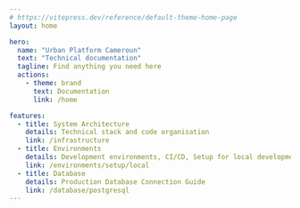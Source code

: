 ```yaml
---
# https://vitepress.dev/reference/default-theme-home-page
layout: home

hero:
  name: "Urban Platform Cameroun"
  text: "Technical documentation"
  tagline: Find anything you need here
  actions:
    - theme: brand
      text: Documentation
      link: /home

features:
  - title: System Architecture
    details: Technical stack and code organisation
    link: /infrastructure
  - title: Environments
    details: Development environments, CI/CD, Setup for local development
    link: /environments/setup/local
  - title: Database
    details: Production Database Connection Guide
    link: /database/postgresql
---
```


